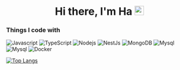 <div align="center">
   <h1>Hi there, I'm Ha <img src="https://media.giphy.com/media/hvRJCLFzcasrR4ia7z/giphy.gif" width="25px"> </h1>
</div>
<div>
  <h3>Things I code with</h3>
  <p>
    <img alt="Javascript" src="https://img.shields.io/badge/JavaScript-F7DF1E?style=for-the-badge&logo=javascript&logoColor=black" />
    <img alt="TypeScript" src="https://img.shields.io/badge/typescript-%23007ACC.svg?style=for-the-badge&logo=typescript&logoColor=white" />
    <img alt="Nodejs" src="https://img.shields.io/badge/Node.js-43853D?style=for-the-badge&logo=node.js&logoColor=white" />
    <img alt="NestJs" src="https://img.shields.io/badge/NestJs-ea2845?style=for-the-badge&logo=nestjs&logoColor=white" />
    <img alt="MongoDB" src="https://img.shields.io/badge/MongoDB-4EA94B?style=for-the-badge&logo=mongodb&logoColor=white" />
    <img alt="Mysql" src="https://img.shields.io/badge/MySQL-00000F?style=for-the-badge&logo=mysql&logoColor=white" />
    <img alt="Mysql" src="https://img.shields.io/badge/PostgreSQL-316192?style=for-the-badge&logo=postgresql&logoColor=white" />
    <img alt="Docker" src="https://img.shields.io/badge/-Docker-46a2f1?style=for-the-badge&logo=docker&logoColor=white" />
  </p>
</div>

[![Top Langs](https://github-readme-stats.vercel.app/api/top-langs/?username=phuyha&layout=compact)](https://github.com/phuyha)

